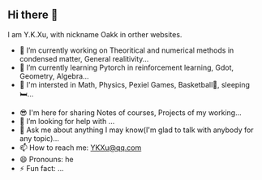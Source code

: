 ## Hi there 👋
I am Y.K.Xu, with nickname Oakk in orther websites.
- 🔭 I’m currently working on Theoritical and numerical methods in condensed matter, General realitivity...
- 🌱 I’m currently learning Pytorch in reinforcement learning, Gdot, Geometry, Algebra...
- 💖 I'm intersted in Math, Physics, Pexiel Games, Basketball🏀, sleeping🛏...
<!-- - 👯 I’m looking to collaborate on ... -->
- 😎 I'm here for sharing Notes of courses, Projects of my working...
- 🤔 I’m looking for help with ...
- 💬 Ask me about anything I may know(I'm glad to talk with anybody for any topic)...
- 📫 How to reach me: YKXu@qq.com
- 😄 Pronouns: he
- ⚡ Fun fact: ...
<!--
**YKXu-c/YKXu-c** is a ✨ _special_ ✨ repository because its `README.md` (this file) appears on your GitHub profile.

Here are some ideas to get you started:

- 🔭 I’m currently working on ...
- 🌱 I’m currently learning ...
- 👯 I’m looking to collaborate on ...
- 🤔 I’m looking for help with ...
- 💬 Ask me about ...
- 📫 How to reach me: ...
- 😄 Pronouns: ...
- ⚡ Fun fact: ...
-->
